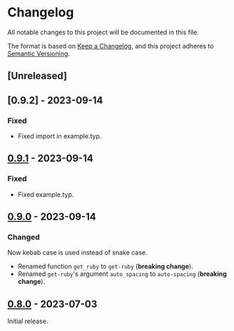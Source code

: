 # Changelog

All notable changes to this project will be documented in this file.

The format is based on [Keep a
Changelog](https://keepachangelog.com/en/1.0.0/), and this project adheres to
[Semantic Versioning](https://semver.org/spec/v2.0.0.html).

## [Unreleased]

## [0.9.2] - 2023-09-14

### Fixed

- Fixed import in example.typ.

## [0.9.1] - 2023-09-14

### Fixed

- Fixed example.typ.

## [0.9.0] - 2023-09-14

### Changed

Now kebab case is used instead of snake case.

- Renamed function `get_ruby` to `get-ruby` (**breaking change**).
- Renamed `get-ruby`'s argument `auto_spacing` to `auto-spacing` (**breaking
  change**).

## [0.8.0] - 2023-07-03

Initial release.

[0.9.1]: https://github.com/Andrew15-5/rubby/releases/tag/v0.9.1

[0.9.0]: https://github.com/Andrew15-5/rubby/releases/tag/v0.9.0

[0.8.0]: https://github.com/Andrew15-5/rubby/releases/tag/v0.8.0
